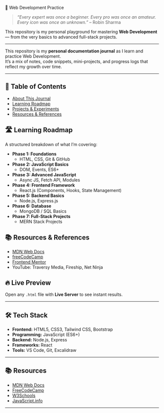 🚀 Web Development Practice

> *“Every expert was once a beginner. Every pro was once an amateur. Every icon was once an unknown.”* – Robin Sharma  

This repository is my personal playground for mastering **Web Development** — from the very basics to advanced full-stack projects.  

---

This repository is my **personal documentation journal** as I learn and practice Web Development.  
It’s a mix of notes, code snippets, mini-projects, and progress logs that reflect my growth over time.  

---

## 📖 Table of Contents
- [About This Journal](#-about-this-journal)
- [Learning Roadmap](#-learning-roadmap)
- [Projects & Experiments](#-projects--experiments)
- [Resources & References](#-resources--references)




## 🛣 Learning Roadmap
A structured breakdown of what I’m covering:

- **Phase 1: Foundations**
  - HTML, CSS, Git & GitHub
- **Phase 2: JavaScript Basics**
  - DOM, Events, ES6+
- **Phase 3: Advanced JavaScript**
  - Async JS, Fetch API, Modules
- **Phase 4: Frontend Framework**
  - React.js (Components, Hooks, State Management)
- **Phase 5: Backend Basics**
  - Node.js, Express.js
- **Phase 6: Database**
  - MongoDB / SQL Basics
- **Phase 7: Full-Stack Projects**
  - MERN Stack Projects


## 📚 Resources & References
- [MDN Web Docs](https://developer.mozilla.org/)  
- [freeCodeCamp](https://www.freecodecamp.org/)  
- [Frontend Mentor](https://www.frontendmentor.io/)  
- YouTube: Traversy Media, Fireship, Net Ninja  



## 🔥 Live Preview  
Open any `.html` file with **Live Server** to see instant results.  

---

## 🛠️ Tech Stack  

- **Frontend:** HTML5, CSS3, Tailwind CSS, Bootstrap  
- **Programming:** JavaScript (ES6+)  
- **Backend:** Node.js, Express  
- **Frameworks:** React  
- **Tools:** VS Code, Git, Excalidraw  

---


## 📚 Resources  

- [MDN Web Docs](https://developer.mozilla.org/)  
- [FreeCodeCamp](https://www.freecodecamp.org/)  
- [W3Schools](https://www.w3schools.com/)  
- [JavaScript.info](https://javascript.info/)  

---
